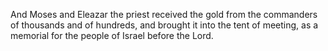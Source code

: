 And Moses and Eleazar the priest received the gold from the commanders of thousands and of hundreds, and brought it into the tent of meeting, as a memorial for the people of Israel before the Lord.
